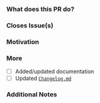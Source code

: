 <!--
PLEASE READ THIS MESSAGE.

HOW TO WRITE A GOOD PULL REQUEST?

- Make it small.
- Do only one thing.
- Avoid re-formatting.
- Make sure the code builds.
- Write useful descriptions and titles.
- Address review comments in terms of additional commits.
- Do not amend/squash existing ones unless the PR is trivial.
- Read the contributing guide: https://github.com/UltraStar-Deluxe/Play/blob/master/CONTRIBUTING.md.

-->

### What does this PR do?

<!-- A brief description of the change being made with this pull request. -->

### Closes Issue(s)

<!-- List here all the issues closed by this pull request. -->

### Motivation

<!-- What inspired you to submit this pull request? -->

### More

- [ ] Added/updated documentation
- [ ] Updated [`Changelog.md`](https://github.com/UltraStar-Deluxe/Play/blob/master/CHANGELOG.md)

### Additional Notes

<!-- Anything else we should know when reviewing? -->
